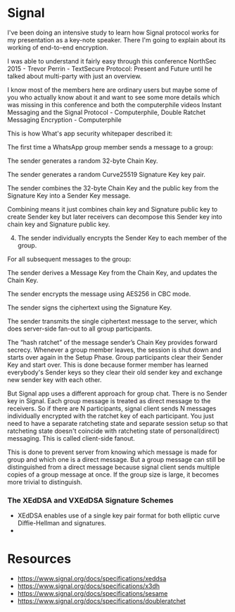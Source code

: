 
# Signal

I've been doing an intensive study to learn how Signal protocol works for my presentation as a key-note speaker. There I'm going to explain about its working of end-to-end encryption.

I was able to understand it fairly easy through this conference NorthSec 2015 - Trevor Perrin - TextSecure Protocol: Present and Future until he talked about multi-party with just an overview.

I know most of the members here are ordinary users but maybe some of you who actually know about it and want to see some more details which was missing in this conference and both the computerphile videos Instant Messaging and the Signal Protocol - Computerphile, Double Ratchet Messaging Encryption - Computerphile

This is how What's app security whitepaper described it:

The first time a WhatsApp group member sends a message to a group:

The sender generates a random 32-byte Chain Key.

The sender generates a random Curve25519 Signature Key key pair.

The sender combines the 32-byte Chain Key and the public key from the Signature Key into a Sender Key message.

Combining means it just combines chain key and Signature public key to create Sender key but later receivers can decompose this Sender key into chain key and Signature public key.

4. The sender individually encrypts the Sender Key to each member of the group.

For all subsequent messages to the group:

The sender derives a Message Key from the Chain Key, and updates the Chain Key.

The sender encrypts the message using AES256 in CBC mode.

The sender signs the ciphertext using the Signature Key.

The sender transmits the single ciphertext message to the server, which does server-side fan-out to all group participants.

The “hash ratchet” of the message sender’s Chain Key provides forward secrecy. Whenever a group member leaves, the session is shut down and starts over again in the Setup Phase. Group participants clear their Sender Key and start over. This is done because former member has learned everybody's Sender keys so they clear their old sender key and exchange new sender key with each other.

But Signal app uses a different approach for group chat. There is no Sender key in Signal. Each group message is treated as direct message to the receivers. So if there are N participants, signal client sends N messages individually encrypted with the ratchet key of each participant. You just need to have a separate ratcheting state and separate session setup so that ratcheting state doesn't coincide with ratcheting state of personal(direct) messaging. This is called client-side fanout.

This is done to prevent server from knowing which message is made for group and which one is a direct message. But a group message can still be distinguished from a direct message because signal client sends multiple copies of a group message at once. If the group size is large, it becomes more trivial to distinguish.

### The XEdDSA and VXEdDSA Signature Schemes
- XEdDSA enables use of a single key pair format for both elliptic curve Diffie-Hellman and signatures.
- 


### 
### 
### 
### 



# Resources
- https://www.signal.org/docs/specifications/xeddsa
- https://www.signal.org/docs/specifications/x3dh
- https://www.signal.org/docs/specifications/sesame
- https://www.signal.org/docs/specifications/doubleratchet